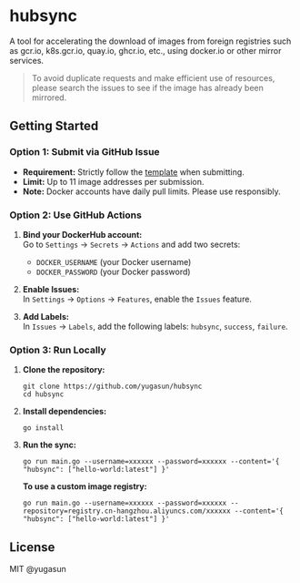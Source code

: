 # hubsync

A tool for accelerating the download of images from foreign registries such as gcr.io, k8s.gcr.io, quay.io, ghcr.io, etc., using docker.io or other mirror services.

> To avoid duplicate requests and make efficient use of resources, please search the issues to see if the image has already been mirrored.

## Getting Started

### Option 1: Submit via GitHub Issue

- **Requirement:** Strictly follow the [template](https://github.com/yugasun/hubsync/issues/2) when submitting.
- **Limit:** Up to 11 image addresses per submission.
- **Note:** Docker accounts have daily pull limits. Please use responsibly.

### Option 2: Use GitHub Actions

1. **Bind your DockerHub account:**  
   Go to `Settings` → `Secrets` → `Actions` and add two secrets:

   - `DOCKER_USERNAME` (your Docker username)
   - `DOCKER_PASSWORD` (your Docker password)

2. **Enable Issues:**  
   In `Settings` → `Options` → `Features`, enable the `Issues` feature.

3. **Add Labels:**  
   In `Issues` → `Labels`, add the following labels: `hubsync`, `success`, `failure`.

### Option 3: Run Locally

1. **Clone the repository:**

   ```shell
   git clone https://github.com/yugasun/hubsync
   cd hubsync
   ```

2. **Install dependencies:**

   ```shell
   go install
   ```

3. **Run the sync:**

   ```shell
   go run main.go --username=xxxxxx --password=xxxxxx --content='{ "hubsync": ["hello-world:latest"] }'
   ```

   **To use a custom image registry:**

   ```shell
   go run main.go --username=xxxxxx --password=xxxxxx --repository=registry.cn-hangzhou.aliyuncs.com/xxxxxx --content='{ "hubsync": ["hello-world:latest"] }'
   ```

## License

MIT @yugasun
